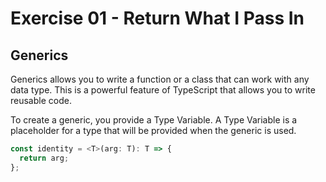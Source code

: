 # Exercise 01 - Return What I Pass In

## Generics

Generics allows you to write a function or a class that can work with any data type. This is a powerful feature of TypeScript that allows you to write reusable code.

To create a generic, you provide a Type Variable. A Type Variable is a placeholder for a type that will be provided when the generic is used.

```typescript
const identity = <T>(arg: T): T => {
  return arg;
};
```

